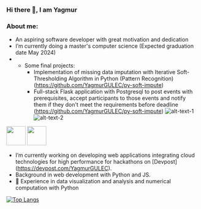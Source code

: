 ### Hi there 👋, I am Yagmur
### About me: 
 - An aspiring software developer with great motivation and dedication
 - I’m currently doing a master's computer science (Expected graduation date May 2024)
 - - Some final projects:
     - Implementation of missing data imputation with  Iterative Soft-Thresholding Algorithm  in Python (Pattern Recognition) (https://github.com/YagmurGULEC/py-soft-impute)
     - Full-stack Flask application with Postgresql to post events with prerequisites, accept participants to those events and notify them if they don't meet the requirements before deadline (https://github.com/YagmurGULEC/py-soft-impute)
   ![alt-text-1]([image1.png](https://cdn.jsdelivr.net/gh/devicons/devicon/icons/python/python-original.svg) "title-1") ![alt-text-2]([image2.png](https://cdn.jsdelivr.net/gh/devicons/devicon/icons/flask/flask-original.svg) "title-2")
 <img   width="50" src="https://cdn.jsdelivr.net/gh/devicons/devicon/icons/python/python-original.svg" />     
 <img width="50" src="https://cdn.jsdelivr.net/gh/devicons/devicon/icons/flask/flask-original.svg" />

 - I’m currently working on developing web applications integrating cloud technologies for high performance for hackathons on [Devpost] (https://devpost.com/YagmurGULEC).
 - Background in web development with Python and JS.  
 - 🔭 Experience in data visualization and analysis and numerical computation with Python 

[![Top Langs](https://github-readme-stats.vercel.app/api/top-langs/?username=YagmurGULEC&layout=donut-vertical)](https://github.com/YagmurGULEC/github-readme-stats)



